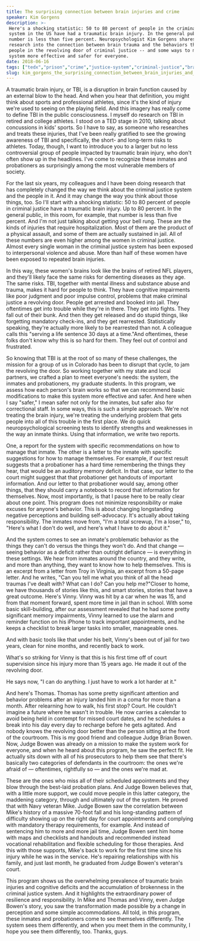 ```yaml
---
title: The surprising connection between brain injuries and crime
speaker: Kim Gorgens
description: >-
 Here's a shocking statistic: 50 to 80 percent of people in the criminal justice
 system in the US have had a traumatic brain injury. In the general public, that
 number is less than five percent. Neuropsychologist Kim Gorgens shares her
 research into the connection between brain trauma and the behaviors that keep
 people in the revolving door of criminal justice -- and some ways to make the
 system more effective and safer for everyone.
date: 2018-06-16
tags: ["tedx","prison","crime","justice-system","criminal-justice","brain","psychology","neuroscience","law","social-change","society"]
slug: kim_gorgens_the_surprising_connection_between_brain_injuries_and_crime
---
```


A traumatic brain injury, or TBI, is a disruption in brain function caused by an external
blow to the head. And when you hear that definition, you might think about sports and
professional athletes, since it's the kind of injury we're used to seeing on the playing
field. And this imagery has really come to define TBI in the public consciousness. I
myself do research on TBI in retired and college athletes. I stood on a TED stage in 2010,
talking about concussions in kids' sports. So I have to say, as someone who researches and
treats these injuries, that I've been really gratified to see the growing awareness of TBI
and specifically, the short- and long-term risks to athletes. Today, though, I want to
introduce you to a larger but no less controversial group of people impacted by traumatic
brain injury, who don't often show up in the headlines. I've come to recognize these
inmates and probationers as surprisingly among the most vulnerable members of
society.

For the last six years, my colleagues and I have been doing research that has completely
changed the way we think about the criminal justice system and the people in it. And it
may change the way you think about those things, too. So I'll start with a shocking
statistic: 50 to 80 percent of people in criminal justice have a traumatic brain injury.
Up to 80 percent. In the general public, in this room, for example, that number is less
than five percent. And I'm not just talking about getting your bell rung. These are the
kinds of injuries that require hospitalization. Most of them are the product of a physical
assault, and some of them are actually sustained in jail. All of these numbers are even
higher among the women in criminal justice. Almost every single woman in the criminal
justice system has been exposed to interpersonal violence and abuse. More than half of
these women have been exposed to repeated brain injuries.

In this way, these women's brains look like the brains of retired NFL players, and they'll
likely face the same risks for dementing diseases as they age. The same risks. TBI,
together with mental illness and substance abuse and trauma, makes it hard for people to
think. They have cognitive impairments like poor judgment and poor impulse control,
problems that make criminal justice a revolving door. People get arrested and booked into
jail. They oftentimes get into trouble while they're in there. They get into fights. They
fall out of their bunk. And then they get released and do stupid things, like forgetting
mandatory check-ins, and they get rearrested. Statistically speaking, they're actually
more likely to be rearrested than not. A colleague calls this "serving a life sentence 30
days at a time."And oftentimes, these folks don't know why this is so hard for them. They
feel out of control and frustrated.

So knowing that TBI is at the root of so many of these challenges, the mission for a group
of us in Colorado has been to disrupt that cycle, to jam the revolving the door. So
working together with my state and local partners, we crafted a plan to meet everyone's
needs: the system, the inmates and probationers, my graduate students. In this program, we
assess how each person's brain works so that we can recommend basic modifications to make
this system more effective and safer. And here when I say "safer," I mean safer not only
for the inmates, but safer also for correctional staff. In some ways, this is such a simple
approach. We're not treating the brain injury, we're treating the underlying problem that
gets people into all of this trouble in the first place. We do quick neuropsychological
screening tests to identify strengths and weaknesses in the way an inmate thinks. Using
that information, we write two reports.

One, a report for the system with specific recommendations on how to manage that inmate.
The other is a letter to the inmate with specific suggestions for how to manage
themselves. For example, if our test result suggests that a probationer has a hard time
remembering the things they hear, that would be an auditory memory deficit. In that case,
our letter to the court might suggest that that probationer get handouts of important
information. And our letter to that probationer would say, among other things, that they
should carry a notebook to record that information for themselves. Now, most importantly,
is that I pause here to be really clear about one point. This program does not minimize
responsibility or make excuses for anyone's behavior. This is about changing longstanding
negative perceptions and building self-advocacy. It's actually about taking
responsibility. The inmates move from, "I'm a total screwup, I'm a loser," to, "Here's
what I don't do well, and here's what I have to do about it."

And the system comes to see an inmate's problematic behavior as the things they can't do
versus the things they won't do. And that change — seeing behavior as a deficit rather
than outright defiance — is everything in these settings. We hear from inmates around the
country, and they write, and more than anything, they want to know how to help themselves.
This is an excerpt from a letter from Troy in Virginia, an excerpt from a 50-page letter.
And he writes, "Can you tell me what you think of all the head traumas I've dealt with?
What can I do? Can you help me?"Closer to home, we have thousands of stories like this,
and smart stories, stories that have a great outcome. Here's Vinny. Vinny was hit by a car
when he was 15, and from that moment forward, spent more time in jail than in school. With
some basic skill-building, after our assessment revealed that he had some pretty
significant memory impairments, Vinny learned to use the alarm and reminder function on
his iPhone to track important appointments, and he keeps a checklist to break larger tasks
into smaller, manageable ones.

And with basic tools like that under his belt, Vinny's been out of jail for two years,
clean for nine months, and recently back to work.

What's so striking for Vinny is that this is his first time off of court supervision since
his injury more than 15 years ago. He made it out of the revolving door.

He says now, "I can do anything. I just have to work a lot harder at it."

And here's Thomas. Thomas has some pretty significant attention and behavior problems
after an injury landed him in a coma for more than a month. After relearning how to walk,
his first stop? Court. He couldn't imagine a future where he wasn't in trouble. He now
carries a calendar to avoid being held in contempt for missed court dates, and he
schedules a break into his day every day to recharge before he gets agitated. And nobody
knows the revolving door better than the person sitting at the front of the courtroom.
This is my good friend and colleague Judge Brian Bowen. Now, Judge Bowen was already on a
mission to make the system work for everyone, and when he heard about this program, he saw
the perfect fit. He actually sits down with all of his prosecutors to help them see that
there's basically two categories of defendants in the courtroom: the ones we're afraid of
— oftentimes, rightfully so — and the ones we're mad at.

These are the ones who miss all of their scheduled appointments and they blow through the
best-laid probation plans. And Judge Bowen believes that, with a little more support, we
could move people in this latter category, the maddening category, through and ultimately
out of the system. He proved that with Navy veteran Mike. Judge Bowen saw the correlation
between Mike's history of a massive 70-foot fall and his long-standing pattern of
difficulty showing up on the right day for court appointments and complying with mandatory
therapy requirements, for example. And instead of sentencing him to more and more jail
time, Judge Bowen sent him home with maps and checklists and handouts and recommended
instead vocational rehabilitation and flexible scheduling for those therapies. And this
with those supports, Mike's back to work for the first time since his injury while he was
in the service. He's repairing relationships with his family, and just last month, he
graduated from Judge Bowen's veteran's court.

This program shows us the overwhelming prevalence of traumatic brain injuries and
cognitive deficits and the accumulation of brokenness in the criminal justice system. And
it highlights the extraordinary power of resilience and responsibility. In Mike and Thomas
and Vinny, even Judge Bowen's story, you saw the transformation made possible by a change
in perception and some simple accommodations. All told, in this program, these inmates and
probationers come to see themselves differently. The system sees them differently, and
when you meet them in the community, I hope you see them differently, too. Thanks,
guys.

<!--
ad_duration=3.33
comment_count=20
event="TEDxMileHigh"
external_start_time=0
has_talk_citation=1
intro_duration=11.82
is_subtitle_required="False"
is_talk_featured="True"
language="en"
language_swap="False"
native_language="en"
number_of_related_talks=6
number_of_speakers=1
number_of_subtitled_videos=18
number_of_tags=11
number_of_talk_download_languages=18
number_of_talk_more_resources=0
number_of_talk_recommendations=1
number_of_talks_take_actions=3
post_ad_duration=0.83
published_timestamp="2019-04-25 14:48:12"
recording_date="2018-06-16"
speaker_description="Neuropsychologist"
speaker_is_published=1
speaker_name="Kim Gorgens"
talk_more_resources=[]
talk_name="The surprising connection between brain injuries and crime"
talk_recommendations_blurb="More resources curated by Kim Gorgens"
talks_tags=["tedx","prison","crime","justice-system","criminal-justice","brain","psychology","neuroscience","law","social-change","society"]
url_audio="https://download.ted.com/talks/KimGorgens_2018X.mp3?apikey=acme-roadrunner"
url_photo_speaker="https://pe.tedcdn.com/images/ted/6f9ff299dc80157b89ac1deb3e7ec19a87ad2ab3_254x191.jpg"
url_photo_talk="https://s3.amazonaws.com/talkstar-photos/uploads/8b9cf87d-db9e-4d22-919f-11a962474ee4/KimGorgens_2018X-embed.jpg"
url_webpage="https://www.ted.com/talks/kim_gorgens_the_surprising_connection_between_brain_injuries_and_crime"
video_type_name="TEDx Talk"
-->